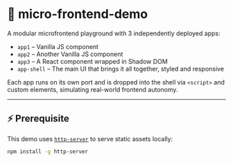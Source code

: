 # 🧩 micro-frontend-demo

A modular microfrontend playground with 3 independently deployed apps:

- `app1` – Vanilla JS component
- `app2` – Another Vanilla JS component
- `app3` – A React component wrapped in Shadow DOM
- `app-shell` – The main UI that brings it all together, styled and responsive

Each app runs on its own port and is dropped into the shell via `<script>` and custom elements, simulating real-world frontend autonomy.

---

## ⚡ Prerequisite

This demo uses [`http-server`](https://www.npmjs.com/package/http-server) to serve static assets locally:

```bash
npm install -g http-server
